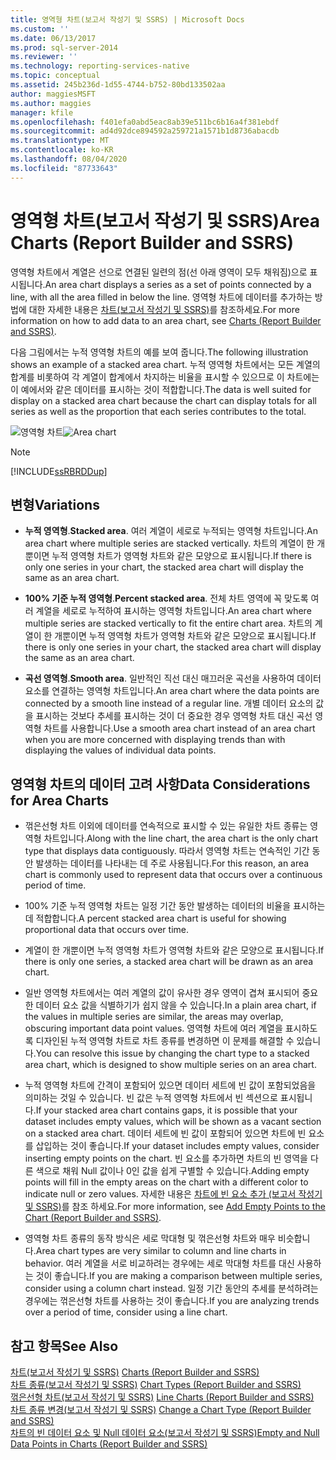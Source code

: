 ```yaml
---
title: 영역형 차트(보고서 작성기 및 SSRS) | Microsoft Docs
ms.custom: ''
ms.date: 06/13/2017
ms.prod: sql-server-2014
ms.reviewer: ''
ms.technology: reporting-services-native
ms.topic: conceptual
ms.assetid: 245b236d-1d55-4744-b752-80bd133502aa
author: maggiesMSFT
ms.author: maggies
manager: kfile
ms.openlocfilehash: f401efa0abd5eac8ab39e511bc6b16a4f381ebdf
ms.sourcegitcommit: ad4d92dce894592a259721a1571b1d8736abacdb
ms.translationtype: MT
ms.contentlocale: ko-KR
ms.lasthandoff: 08/04/2020
ms.locfileid: "87733643"
---
```

# <a name="area-charts-report-builder-and-ssrs"></a><span data-ttu-id="ad7cc-102">영역형 차트(보고서 작성기 및 SSRS)</span><span class="sxs-lookup"><span data-stu-id="ad7cc-102">Area Charts (Report Builder and SSRS)</span></span>
  <span data-ttu-id="ad7cc-103">영역형 차트에서 계열은 선으로 연결된 일련의 점(선 아래 영역이 모두 채워짐)으로 표시됩니다.</span><span class="sxs-lookup"><span data-stu-id="ad7cc-103">An area chart displays a series as a set of points connected by a line, with all the area filled in below the line.</span></span> <span data-ttu-id="ad7cc-104">영역형 차트에 데이터를 추가하는 방법에 대한 자세한 내용은 [차트&#40;보고서 작성기 및 SSRS&#41;](charts-report-builder-and-ssrs.md)를 참조하세요.</span><span class="sxs-lookup"><span data-stu-id="ad7cc-104">For more information on how to add data to an area chart, see [Charts &#40;Report Builder and SSRS&#41;](charts-report-builder-and-ssrs.md).</span></span>  
  
 <span data-ttu-id="ad7cc-105">다음 그림에서는 누적 영역형 차트의 예를 보여 줍니다.</span><span class="sxs-lookup"><span data-stu-id="ad7cc-105">The following illustration shows an example of a stacked area chart.</span></span> <span data-ttu-id="ad7cc-106">누적 영역형 차트에서는 모든 계열의 합계를 비롯하여 각 계열이 합계에서 차지하는 비율을 표시할 수 있으므로 이 차트에는 이 예에서와 같은 데이터를 표시하는 것이 적합합니다.</span><span class="sxs-lookup"><span data-stu-id="ad7cc-106">The data is well suited for display on a stacked area chart because the chart can display totals for all series as well as the proportion that each series contributes to the total.</span></span>  
  
 <span data-ttu-id="ad7cc-107">![영역형 차트](../media/areachart.gif "영역형 차트")</span><span class="sxs-lookup"><span data-stu-id="ad7cc-107">![Area chart](../media/areachart.gif "Area chart")</span></span>  
  
> [!NOTE]  
>  [!INCLUDE[ssRBRDDup](../../includes/ssrbrddup-md.md)]  
  
## <a name="variations"></a><span data-ttu-id="ad7cc-108">변형</span><span class="sxs-lookup"><span data-stu-id="ad7cc-108">Variations</span></span>  
  
-   <span data-ttu-id="ad7cc-109">**누적 영역형**.</span><span class="sxs-lookup"><span data-stu-id="ad7cc-109">**Stacked area**.</span></span> <span data-ttu-id="ad7cc-110">여러 계열이 세로로 누적되는 영역형 차트입니다.</span><span class="sxs-lookup"><span data-stu-id="ad7cc-110">An area chart where multiple series are stacked vertically.</span></span> <span data-ttu-id="ad7cc-111">차트의 계열이 한 개뿐이면 누적 영역형 차트가 영역형 차트와 같은 모양으로 표시됩니다.</span><span class="sxs-lookup"><span data-stu-id="ad7cc-111">If there is only one series in your chart, the stacked area chart will display the same as an area chart.</span></span>  
  
-   <span data-ttu-id="ad7cc-112">**100% 기준 누적 영역형**.</span><span class="sxs-lookup"><span data-stu-id="ad7cc-112">**Percent stacked area**.</span></span> <span data-ttu-id="ad7cc-113">전체 차트 영역에 꼭 맞도록 여러 계열을 세로로 누적하여 표시하는 영역형 차트입니다.</span><span class="sxs-lookup"><span data-stu-id="ad7cc-113">An area chart where multiple series are stacked vertically to fit the entire chart area.</span></span> <span data-ttu-id="ad7cc-114">차트의 계열이 한 개뿐이면 누적 영역형 차트가 영역형 차트와 같은 모양으로 표시됩니다.</span><span class="sxs-lookup"><span data-stu-id="ad7cc-114">If there is only one series in your chart, the stacked area chart will display the same as an area chart.</span></span>  
  
-   <span data-ttu-id="ad7cc-115">**곡선 영역형**.</span><span class="sxs-lookup"><span data-stu-id="ad7cc-115">**Smooth area**.</span></span> <span data-ttu-id="ad7cc-116">일반적인 직선 대신 매끄러운 곡선을 사용하여 데이터 요소를 연결하는 영역형 차트입니다.</span><span class="sxs-lookup"><span data-stu-id="ad7cc-116">An area chart where the data points are connected by a smooth line instead of a regular line.</span></span> <span data-ttu-id="ad7cc-117">개별 데이터 요소의 값을 표시하는 것보다 추세를 표시하는 것이 더 중요한 경우 영역형 차트 대신 곡선 영역형 차트를 사용합니다.</span><span class="sxs-lookup"><span data-stu-id="ad7cc-117">Use a smooth area chart instead of an area chart when you are more concerned with displaying trends than with displaying the values of individual data points.</span></span>  
  
## <a name="data-considerations-for-area-charts"></a><span data-ttu-id="ad7cc-118">영역형 차트의 데이터 고려 사항</span><span class="sxs-lookup"><span data-stu-id="ad7cc-118">Data Considerations for Area Charts</span></span>  
  
-   <span data-ttu-id="ad7cc-119">꺾은선형 차트 이외에 데이터를 연속적으로 표시할 수 있는 유일한 차트 종류는 영역형 차트입니다.</span><span class="sxs-lookup"><span data-stu-id="ad7cc-119">Along with the line chart, the area chart is the only chart type that displays data contiguously.</span></span> <span data-ttu-id="ad7cc-120">따라서 영역형 차트는 연속적인 기간 동안 발생하는 데이터를 나타내는 데 주로 사용됩니다.</span><span class="sxs-lookup"><span data-stu-id="ad7cc-120">For this reason, an area chart is commonly used to represent data that occurs over a continuous period of time.</span></span>  
  
-   <span data-ttu-id="ad7cc-121">100% 기준 누적 영역형 차트는 일정 기간 동안 발생하는 데이터의 비율을 표시하는 데 적합합니다.</span><span class="sxs-lookup"><span data-stu-id="ad7cc-121">A percent stacked area chart is useful for showing proportional data that occurs over time.</span></span>  
  
-   <span data-ttu-id="ad7cc-122">계열이 한 개뿐이면 누적 영역형 차트가 영역형 차트와 같은 모양으로 표시됩니다.</span><span class="sxs-lookup"><span data-stu-id="ad7cc-122">If there is only one series, a stacked area chart will be drawn as an area chart.</span></span>  
  
-   <span data-ttu-id="ad7cc-123">일반 영역형 차트에서는 여러 계열의 값이 유사한 경우 영역이 겹쳐 표시되어 중요한 데이터 요소 값을 식별하기가 쉽지 않을 수 있습니다.</span><span class="sxs-lookup"><span data-stu-id="ad7cc-123">In a plain area chart, if the values in multiple series are similar, the areas may overlap, obscuring important data point values.</span></span> <span data-ttu-id="ad7cc-124">영역형 차트에 여러 계열을 표시하도록 디자인된 누적 영역형 차트로 차트 종류를 변경하면 이 문제를 해결할 수 있습니다.</span><span class="sxs-lookup"><span data-stu-id="ad7cc-124">You can resolve this issue by changing the chart type to a stacked area chart, which is designed to show multiple series on an area chart.</span></span>  
  
-   <span data-ttu-id="ad7cc-125">누적 영역형 차트에 간격이 포함되어 있으면 데이터 세트에 빈 값이 포함되었음을 의미하는 것일 수 있습니다. 빈 값은 누적 영역형 차트에서 빈 섹션으로 표시됩니다.</span><span class="sxs-lookup"><span data-stu-id="ad7cc-125">If your stacked area chart contains gaps, it is possible that your dataset includes empty values, which will be shown as a vacant section on a stacked area chart.</span></span> <span data-ttu-id="ad7cc-126">데이터 세트에 빈 값이 포함되어 있으면 차트에 빈 요소를 삽입하는 것이 좋습니다.</span><span class="sxs-lookup"><span data-stu-id="ad7cc-126">If your dataset includes empty values, consider inserting empty points on the chart.</span></span> <span data-ttu-id="ad7cc-127">빈 요소를 추가하면 차트의 빈 영역을 다른 색으로 채워 Null 값이나 0인 값을 쉽게 구별할 수 있습니다.</span><span class="sxs-lookup"><span data-stu-id="ad7cc-127">Adding empty points will fill in the empty areas on the chart with a different color to indicate null or zero values.</span></span> <span data-ttu-id="ad7cc-128">자세한 내용은 [차트에 빈 요소 추가 &#40;보고서 작성기 및 SSRS&#41;](add-empty-points-to-a-chart-report-builder-and-ssrs.md)를 참조 하세요.</span><span class="sxs-lookup"><span data-stu-id="ad7cc-128">For more information, see [Add Empty Points to the Chart &#40;Report Builder and SSRS&#41;](add-empty-points-to-a-chart-report-builder-and-ssrs.md).</span></span>  
  
-   <span data-ttu-id="ad7cc-129">영역형 차트 종류의 동작 방식은 세로 막대형 및 꺾은선형 차트와 매우 비슷합니다.</span><span class="sxs-lookup"><span data-stu-id="ad7cc-129">Area chart types are very similar to column and line charts in behavior.</span></span> <span data-ttu-id="ad7cc-130">여러 계열을 서로 비교하려는 경우에는 세로 막대형 차트를 대신 사용하는 것이 좋습니다.</span><span class="sxs-lookup"><span data-stu-id="ad7cc-130">If you are making a comparison between multiple series, consider using a column chart instead.</span></span> <span data-ttu-id="ad7cc-131">일정 기간 동안의 추세를 분석하려는 경우에는 꺾은선형 차트를 사용하는 것이 좋습니다.</span><span class="sxs-lookup"><span data-stu-id="ad7cc-131">If you are analyzing trends over a period of time, consider using a line chart.</span></span>  
  
## <a name="see-also"></a><span data-ttu-id="ad7cc-132">참고 항목</span><span class="sxs-lookup"><span data-stu-id="ad7cc-132">See Also</span></span>  
 <span data-ttu-id="ad7cc-133">[차트&#40;보고서 작성기 및 SSRS&#41;](charts-report-builder-and-ssrs.md) </span><span class="sxs-lookup"><span data-stu-id="ad7cc-133">[Charts &#40;Report Builder and SSRS&#41;](charts-report-builder-and-ssrs.md) </span></span>  
 <span data-ttu-id="ad7cc-134">[차트 종류&#40;보고서 작성기 및 SSRS&#41;](chart-types-report-builder-and-ssrs.md) </span><span class="sxs-lookup"><span data-stu-id="ad7cc-134">[Chart Types &#40;Report Builder and SSRS&#41;](chart-types-report-builder-and-ssrs.md) </span></span>  
 <span data-ttu-id="ad7cc-135">[꺾은선형 차트&#40;보고서 작성기 및 SSRS&#41;](line-charts-report-builder-and-ssrs.md) </span><span class="sxs-lookup"><span data-stu-id="ad7cc-135">[Line Charts &#40;Report Builder and SSRS&#41;](line-charts-report-builder-and-ssrs.md) </span></span>  
 <span data-ttu-id="ad7cc-136">[차트 종류 변경&#40;보고서 작성기 및 SSRS&#41;](change-a-chart-type-report-builder-and-ssrs.md) </span><span class="sxs-lookup"><span data-stu-id="ad7cc-136">[Change a Chart Type &#40;Report Builder and SSRS&#41;](change-a-chart-type-report-builder-and-ssrs.md) </span></span>  
 [<span data-ttu-id="ad7cc-137">차트의 빈 데이터 요소 및 Null 데이터 요소&#40;보고서 작성기 및 SSRS&#41;</span><span class="sxs-lookup"><span data-stu-id="ad7cc-137">Empty and Null Data Points in Charts &#40;Report Builder and SSRS&#41;</span></span>](empty-and-null-data-points-in-charts-report-builder-and-ssrs.md)  
  
  
